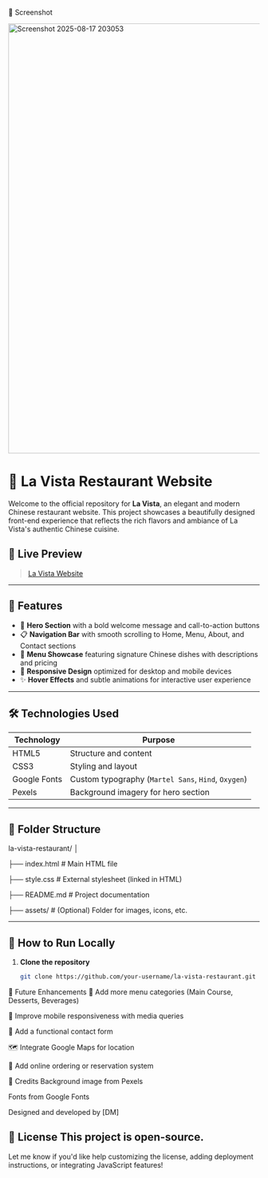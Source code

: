 
📸 Screenshot

<img width="1897" height="862" alt="Screenshot 2025-08-17 203053" src="https://github.com/user-attachments/assets/ec844fb7-9bd5-4c70-9628-61c08345bfd5" />

# 🥢 La Vista Restaurant Website

Welcome to the official repository for **La Vista**, an elegant and modern Chinese restaurant website. This project showcases a beautifully designed front-end experience that reflects the rich flavors and ambiance of La Vista's authentic Chinese cuisine.

## 🌟 Live Preview

> [La Vista Website](https://lavista.netlify.app/…)
-------------------

## 📌 Features

- 🎯 **Hero Section** with a bold welcome message and call-to-action buttons
- 📋 **Navigation Bar** with smooth scrolling to Home, Menu, About, and Contact sections
- 🍜 **Menu Showcase** featuring signature Chinese dishes with descriptions and pricing
- 🎨 **Responsive Design** optimized for desktop and mobile devices
- ✨ **Hover Effects** and subtle animations for interactive user experience

---

## 🛠️ Technologies Used

| Technology | Purpose |
|------------|---------|
| HTML5      | Structure and content |
| CSS3       | Styling and layout |
| Google Fonts | Custom typography (`Martel Sans`, `Hind`, `Oxygen`) |
| Pexels     | Background imagery for hero section |

---

## 📂 Folder Structure

la-vista-restaurant/ │ 

├── index.html # Main HTML file

├── style.css # External stylesheet (linked in HTML) 

├── README.md # Project documentation 

├── assets/ # (Optional) Folder for images, icons, etc.

---

## 🚀 How to Run Locally

1. **Clone the repository**
   ```bash
   git clone https://github.com/your-username/la-vista-restaurant.git

📌 Future Enhancements
🧾 Add more menu categories (Main Course, Desserts, Beverages)

📱 Improve mobile responsiveness with media queries

📧 Add a functional contact form

🗺️ Integrate Google Maps for location

🛒 Add online ordering or reservation system

🙌 Credits
Background image from Pexels

Fonts from Google Fonts

Designed and developed by [DM]

📃 License
This project is open-source.
---

Let me know if you'd like help customizing the license, adding deployment instructions, or integrating JavaScript features!

